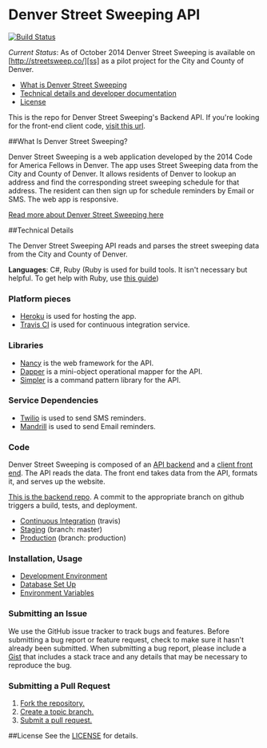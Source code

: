 Denver Street Sweeping API
=====================

[![Build Status][build_png]][travis]

[build_png]: https://travis-ci.org/codeforamerica/denver-schedules-api.png?branch=master
[travis]: https://travis-ci.org/codeforamerica/denver-schedules-api

*Current Status*: As of October 2014 Denver Street Sweeping is available on [http://streetsweep.co/][ss] as a pilot project for the City and County of Denver. 

* [What is Denver Street Sweeping](#what-is-denver-street-sweeping)
* [Technical details and developer documentation](#technical-details)
* [License](#license)

This is the repo for Denver Street Sweeping's Backend API. If you're looking for the front-end client code, [visit this url][client].

[ss]: http://streetsweep.co
[client]: https://github.com/codeforamerica/denver-schedules

##What Is Denver Street Sweeping?

Denver Street Sweeping is a web application developed by the 2014 Code for America Fellows in Denver. The app uses Street Sweeping data from the City and County of Denver. It allows residents of Denver to lookup an address and find the corresponding street sweeping schedule for that address. The resident can then sign up for schedule reminders by Email or SMS. The web app is responsive.

[Read more about Denver Street Sweeping here](/docs/about.md)


##Technical Details

The Denver Street Sweeping API reads and parses the street sweeping data from the City and County of Denver.

**Languages**: C#, Ruby (Ruby is used for build tools. It isn't necessary but helpful. To get help with Ruby, use [this guide][howto])

[howto]: https://github.com/codeforamerica/howto/blob/master/Ruby.md

### Platform pieces
* [Heroku][heroku] is used for hosting the app.
* [Travis CI][travisci] is used for continuous integration service. 

[heroku]: http://heroku.com
[travisci]: https://travis-ci.org/

### Libraries
* [Nancy][nancy] is the web framework for the API.
* [Dapper][dapper] is a mini-object operational mapper for the API.
* [Simpler][simpler] is a command pattern library for the API.

[nancy]: http://nancyfx.org/
[dapper]: https://github.com/StackExchange/dapper-dot-net
[simpler]: https://github.com/gregoryjscott/Simpler

### Service Dependencies
* [Twilio][twilio] is used to send SMS reminders.
* [Mandrill][mandrill] is used to send Email reminders.

[twilio]: https://www.twilio.com/try-twilio
[mandrill]: https://mandrill.com/signup/

### Code

Denver Street Sweeping is composed of an [API backend][backend] and a [client front end][client]. The API reads the data. The front end takes data from the API, formats it, and serves up the website. 

[This is the backend repo][backend]. A commit to the appropriate branch on github triggers a build, tests, and deployment.

* [Continuous Integration][travis] (travis)
* [Staging][staging] (branch: master)
* [Production][prod] (branch: production)

[backend]: https://github.com/codeforamerica/denver-schedules-api
[prod]: http://production-denver-now-api.herokuapp.com/
[staging]: http://staging-denver-now-api.herokuapp.com/schedules

### Installation, Usage
* [Development Environment][dev]
* [Database Set Up][db]
* [Environment Variables][env]

[dev]: https://github.com/codeforamerica/denver-schedules-api/wiki/Enviroment-Setup
[db]: https://github.com/codeforamerica/denver-schedules-api/wiki/Database-Setup
[env]: https://github.com/codeforamerica/denver-schedules-api/wiki/Environment-Variables

### Submitting an Issue
We use the GitHub issue tracker to track bugs and features. Before submitting a bug report or feature request, check to make sure it hasn't already been submitted. When submitting a bug report, please include a [Gist][] that includes a stack trace and any details that may be necessary to reproduce the bug.

[gist]: https://gist.github.com/

### Submitting a Pull Request
1. [Fork the repository.][fork]
2. [Create a topic branch.][branch]
3. [Submit a pull request.][pr]

[fork]: http://help.github.com/fork-a-repo/
[branch]: http://learn.github.com/p/branching.html
[pr]: http://help.github.com/send-pull-requests/

##License
See the [LICENSE][] for details.

[license]: https://github.com/codeforamerica/denver-schedules-api/blob/master/LICENSE
